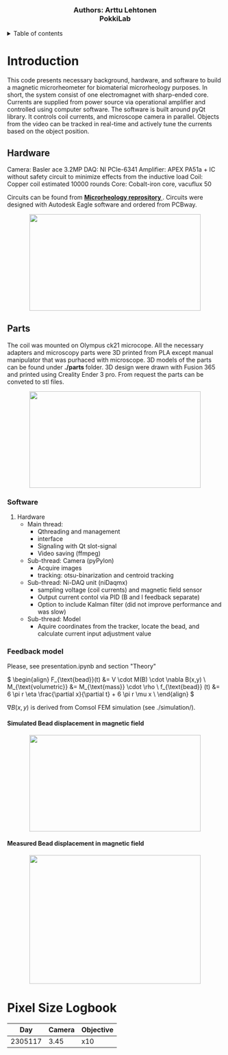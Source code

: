 
<!-- PROJECT LOGO -->
<br />
<div align="center">
    <h3 align ="center" One coil microrheometer>
    <p align ="center">
    Authors: Arttu Lehtonen
    <br />
    PokkiLab
    <br />
</p>
</div>

<!-- Table of contents -->
<details>
    <summary> Table of contents </summary>
    <ol>
        <li><a href = "#Introduction"> Introduction</a> </li>
        <ul>
        <li><a href="#Theory">Theory</a></li>
        <li><a href="#Hardware">Hardware</a></li>
        <li><a href="#Parts">Parts</a></li>
        <li><a href="#Hardware">Software</a></li>
        </ul>
        <li><a href = "#Pixel Size log"> Pixel Size log</a> </li>
        <li><a href = "#Plans"> Plans</a> </li>
    </ol>
</details>

# Introduction

This code presents necessary background, hardware, and software to build a magnetic microrheometer for biomaterial microrheology purposes. In short, the system consist of one electromagnet with sharp-ended core. Currents are supplied from power source via operational amplifier and controlled using computer software. The software is built around pyQt library. It controls coil currents, and microscope camera in parallel. Objects from the video can be tracked in real-time and actively tune the currents based on the object position.


## Hardware

Camera: Basler ace 3.2MP
DAQ: NI PCle-6341
Amplifier: APEX PA51a + IC without safety circuit to minimize effects from the inductive load
Coil: Copper coil estimated 10000 rounds
Core: Cobalt-iron core, vacuflux 50

Circuits can be found from <a href="https://github.com/ArttuD/microrheology/tree/17cb960497b8aadbfc182e9a16a7169b9e020cec/Hardware/Circuit"><strong> Microrheology reprository </strong></a>. Circuits were designed with Autodesk Eagle software and ordered from PCBway.

<p align="center">
<img src="./images/amps.png" width="400" height="225" />
<p>

## Parts

The coil was mounted on Olympus ck21 microcope. All the necessary adapters and microscopy parts were 3D printed from PLA except manual manipulator that was purhaced with microscope. 3D models of the parts can be found under <strong> ./parts </strong> folder. 3D design were drawn with Fusion 365 and printed using Creality Ender 3 pro. From request the parts can be conveted to stl files.

<p align="center">
<img src="./images/parts.png" width="400" height="225" />
<p>

### Software

1) Hardware
    - Main thread: 
        - Qthreading and management
        - interface
        - Signaling with Qt slot-signal
        - Video saving (ffmpeg)
    - Sub-thread: Camera (pyPylon)
        - Acquire images
        - tracking: otsu-binarization and centroid tracking
    - Sub-thread: Ni-DAQ unit (niDaqmx)
        - sampling voltage (coil currents) and magnetic field sensor
        - Output current contol via PID (B and I feedback separate)
        - Option to include Kalman filter (did not improve performance and was slow)
    - Sub-thread: Model 
        - Aquire coordinates from the tracker, locate the bead, and calculate current input adjustment value

### Feedback model


Please, see presentation.ipynb and section "Theory"

$
\begin{align}
F_{\text{bead}}(t) &= V \cdot M(B) \cdot \nabla B(x,y) \\
M_{\text{volumetric}} &= M_{\text{mass}} \cdot \rho \\
f_{\text{bead}} (t) &= 6 \pi r \eta \frac{\partial x}{\partial t} + 6 \pi r \mu x \\
\end{align}
$

$\nabla B(x,y)$ is derived from Comsol FEM simulation (see ./simulation/). 


#### Simulated Bead displacement in magnetic field

<p align="center">
<img src="./images/SimBead.png" width="400" height="225" />
<p>


#### Measured Bead displacement in magnetic field

<p align="center">
<img src="./images/MeasBead.png" width="400" height="300" />
<p>

# Pixel Size Logbook

Day    | Camera | Objective
-------|--------|----------
2305117| 3.45   | x10      






